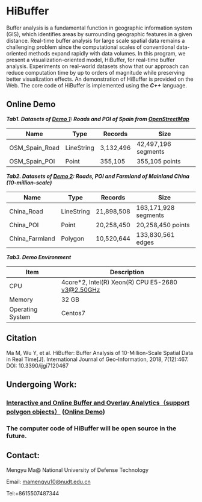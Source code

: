 # HiBuffer
Buffer analysis is a fundamental function in geographic information system (GIS), which identifies areas by
surrounding geographic features in a given distance. Real-time buffer analysis for large scale spatial data remains a challenging problem since the computational scales of conventional data-oriented methods expand rapidly with data volumes. In this program, we present a visualization-oriented model, HiBuffer, for real-time buffer analysis. Experiments on real-world datasets show that our approach can reduce computation time by up to orders of magnitude while preserving better visualization effects. An demonstration of HiBuffer is provided on the Web. The core code of HiBuffer is implemented using the ***C++*** language.



## Online Demo

***Tab1. Datasets of [Demo 1](http://www.higis.org.cn:8080/hibuffer/): Roads and POI of Spain from [OpenStreetMap](https://download.geofabrik.de/europe/spain-latest.osm.pbf)***

| Name           | Type       | Records    | Size                |
| -------------- | ---------- | ---------- | ------------------- |
| OSM_Spain_Road | LineString | 3,132,496  | 42,497,196 segments |
| OSM_Spain_POI  | Point      | 355,105    | 355,105 points      |


***Tab2. Datasets of [Demo 2](http://www.higis.org.cn:8080/hibuffer10million/): Roads, POI and Farmland of Mainland China (10-million-scale)***

| Name           | Type       | Records    | Size                |
| -------------- | ---------- | ---------- | ------------------- |
| China_Road     | LineString | 21,898,508 | 163,171,928 segments|
| China_POI      | Point      | 20,258,450 | 20,258,450 points   |
| China_Farmland | Polygon    | 10,520,644 | 133,830,561 edges   |


***Tab3.  Demo Environment***

| Item             | Description                                      |
| ---------------- | ------------------------------------------------ |
| CPU              | 4core*2, Intel(R) Xeon(R) CPU E5-2680 v3@2.50GHz |
| Memory           | 32 GB                                            |
| Operating System | Centos7                                          |



## Citation

Ma M, Wu Y, et al. HiBuffer: Buffer Analysis of 10-Million-Scale Spatial Data in Real Time[J]. International Journal of Geo-Information, 2018, 7(12):467. DOI: 10.3390/ijgi7120467


## Undergoing Work: 
### [Interactive and Online Buffer and Overlay Analytics（support polygon objects）](https://github.com/MemoryMmy/HiBO) ([Online Demo](http://www.higis.org.cn:8080/hibo/))

### The computer code of HiBuffer will be open source in the future. 


## Contact:

Mengyu Ma@ National University of Defense Technology

Email: mamengyu10@nudt.edu.cn

Tel:+8615507487344
